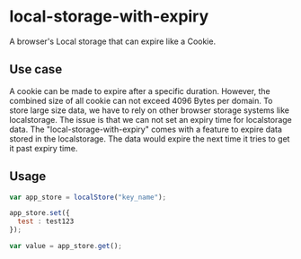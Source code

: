 # local-storage-with-expiry
A browser's Local storage that can expire like a Cookie.

## Use case
A cookie can be made to expire after a specific duration. However, the combined size of all cookie can not exceed 4096 Bytes per domain. To store large size data, we have to rely on other browser storage systems like localstorage. The issue is that we can not set an expiry time for localstorage data. 
The "local-storage-with-expiry" comes with a feature to expire data stored in the localstorage. The data would expire the next time it tries to get it past expiry time.

## Usage
```javascript
var app_store = localStore("key_name");

app_store.set({
  test : test123
});

var value = app_store.get();
```
